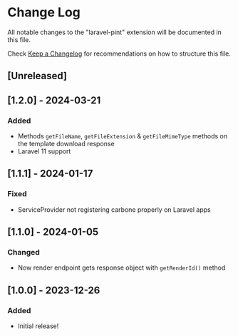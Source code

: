 # Change Log

All notable changes to the "laravel-pint" extension will be documented in this file.

Check [Keep a Changelog](http://keepachangelog.com/) for recommendations on how to structure this file.

## [Unreleased]

## [1.2.0] - 2024-03-21

### Added

- Methods `getFileName`, `getFileExtension` & `getFileMimeType` methods on the template download response
- Laravel 11 support

## [1.1.1] - 2024-01-17

### Fixed

- ServiceProvider not registering carbone properly on Laravel apps

## [1.1.0] - 2024-01-05

### Changed

- Now render endpoint gets response object with `getRenderId()` method

## [1.0.0] - 2023-12-26

### Added

- Initial release!
